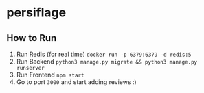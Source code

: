 # persiflage

## How to Run

1. Run Redis (for real time) `docker run -p 6379:6379 -d redis:5`
2. Run Backend `python3 manage.py migrate && python3 manage.py runserver`
3. Run Frontend `npm start`
4. Go to port `3000` and start adding reviews :)

